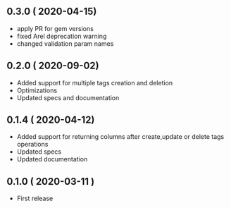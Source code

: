 ## 0.3.0 ( 2020-04-15)

  * apply PR for gem versions
  * fixed Arel deprecation warning
  * changed validation param names

## 0.2.0 ( 2020-09-02)

* Added support for multiple tags creation and deletion
* Optimizations
* Updated specs and documentation

## 0.1.4 ( 2020-04-12)

* Added support for returning columns after create,update or delete tags operations
* Updated specs
* Updated documentation


## 0.1.0 ( 2020-03-11 ) ##

* First release

